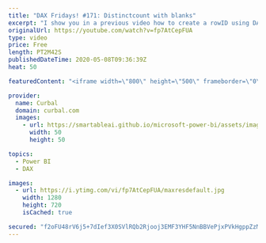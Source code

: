 ```yaml
---
title: "DAX Fridays! #171: Distinctcount with blanks"
excerpt: "I show you in a previous video how to create a rowID using DAX, but how do you do it when you have blanks on the column?  Lets find out!  Link to the video mentioned:  Create a rowID with DAX:  https://www.youtube.com/watch?v=WzpqBLApSBU  Distinctcountnblanks not working:  https://www.youtube.com/watch?v=Tl56PDF0aIc"
originalUrl: https://youtube.com/watch?v=fp7AtCepFUA
type: video
price: Free
length: PT2M42S
publishedDateTime: 2020-05-08T09:36:39Z
heat: 50

featuredContent: "<iframe width=\"800\" height=\"500\" frameborder=\"0\" src=\"https://www.youtube.com/embed/fp7AtCepFUA\" allow=\"accelerometer; autoplay; encrypted-media; gyroscope; picture-in-picture\" allowfullscreen></iframe>"

provider:
  name: Curbal
  domain: curbal.com
  images:
    - url: https://smartableai.github.io/microsoft-power-bi/assets/images/organizations/curbal.com-50x50.jpg
      width: 50
      height: 50

topics:
  - Power BI
  - DAX

images:
  - url: https://i.ytimg.com/vi/fp7AtCepFUA/maxresdefault.jpg
    width: 1280
    height: 720
    isCached: true

secured: "f2oFU48rV6j5+7dIef3X0SVlRQb2Rjooj3EMF3YHF5NnBBVePjxPVkHgppZzMiuBZD/t+8wjceZR7AzwOmVqtfEjzqjVCL55ItsKsMO9RdmZevjmKXb9XY5BPSrHXb8HYixYbX6t3H2ZubltO/bMtBKi1EZyZfpM3tFB5scq9f8+N+K/Ycvstf+PJeytpLVfGH+VweSfVBv1BqcTmL/2y0ZUtjbezxPCEGo43rceYtq19GCAtQtp6NO5UMj4knomEhiAyqd/qUjsN+Q1CfGyPh2CG3yImvo+AY21JoAjr1i9zE6bNrD5VwOc7HB7uzFFOcawMvb5I6L8IXoAVk1qLSA0RqXRK7kjLdpxVJ8eHXsmYTAOQQ2WUV+cQSEnyu0hXYdIM/nuOfcGRK7VGk+nQQOnzszWsN3dK3gUHH4Pt0o=;VjKiPPdJY7ZTQ2UUEGtMew=="
---
```


